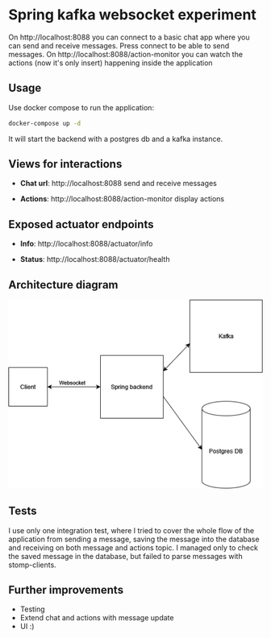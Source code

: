 # Spring kafka websocket experiment
On http://localhost:8088 you can connect to a basic chat app where you can send and receive messages. 
Press connect to be able to send messages.
On http://localhost:8088/action-monitor you can watch the actions (now it's only insert) happening inside the application

## Usage
Use docker compose to run the application:
```bash
docker-compose up -d
```
It will start the backend with a postgres db and a kafka instance.

## Views for interactions
- **Chat url**: http://localhost:8088 send and receive messages

- **Actions**: http://localhost:8088/action-monitor display actions

## Exposed actuator endpoints
- **Info**: http://localhost:8088/actuator/info

- **Status**: http://localhost:8088/actuator/health

## Architecture diagram

![](./action-monitor.png)

## Tests
I use only one integration test, where I tried to cover the whole flow of the application from sending a message, 
saving the message into the database and receiving on both message and actions topic.
I managed only to check the saved message in the database, but failed to parse messages with stomp-clients.

## Further improvements

- Testing
- Extend chat and actions with message update
- UI :)
